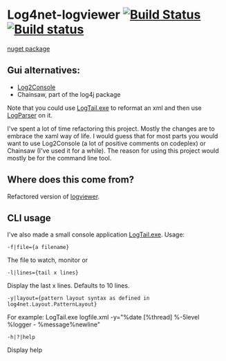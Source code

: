 Log4net-logviewer [![Build Status](https://travis-ci.org/wallymathieu/log4net-logviewer.png?branch=master)](https://travis-ci.org/wallymathieu/log4net-logviewer) [![Build status](https://ci.appveyor.com/api/projects/status/kmx7nj5b4k73yvhn)](https://ci.appveyor.com/project/wallymathieu/log4net-logviewer)
=================

[nuget package](http://nuget.org/packages/log4net-logviewer/)

Gui alternatives:
-----------------

- [Log2Console](http://log2console.codeplex.com/)
- Chainsaw, part of the log4j package

Note that you could use [LogTail.exe](./tree/master/LogTail) to reformat an xml and then use [LogParser](http://www.hanselman.com/blog/AnalyzeYourWebServerDataAndBeEmpoweredWithLogParserAndLogParserLizardGUI.aspx) on it.

I've spent a lot of time refactoring this project. Mostly the changes are to embrace the xaml way of life. I would guess that for most parts you would want to use Log2Console (a lot of positive comments on codeplex) or Chainsaw (I've used it for a while). The reason for using this project would mostly be for the command line tool.

Where does this come from?
--------------------------

Refactored version of [logviewer](http://www.codeproject.com/KB/cs/logviewer.aspx).

CLI usage
---------

I've also made a small console application [LogTail.exe](./tree/master/LogTail). Usage:

    -f|file={a filename}
The file to watch, monitor or 

    -l|lines={tail x lines}	
Display the last x lines. Defaults to 10 lines. 

    -y|layout={pattern layout syntax as defined in log4net.Layout.PatternLayout}
For example: 
    LogTail.exe logfile.xml -y="%date [%thread] %-5level %logger - %message%newline"

    -h|?|help
Display help


